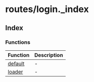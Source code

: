 # routes/login.\_index

## Index

### Functions

| Function | Description |
| :------ | :------ |
| [default](functions/default.md) | - |
| [loader](functions/loader.md) | - |
